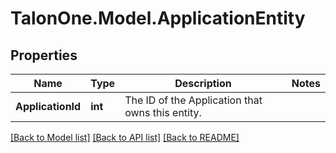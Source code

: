 # TalonOne.Model.ApplicationEntity
## Properties

Name | Type | Description | Notes
------------ | ------------- | ------------- | -------------
**ApplicationId** | **int** | The ID of the Application that owns this entity. | 

[[Back to Model list]](../README.md#documentation-for-models) [[Back to API list]](../README.md#documentation-for-api-endpoints) [[Back to README]](../README.md)

